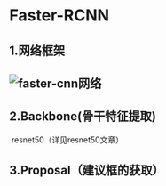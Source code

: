 # Faster-RCNN

## 1.网络框架

## ![faster-cnn网络](https://img-blog.csdnimg.cn/20200424223023486.png?x-oss-process=image/watermark,type_ZmFuZ3poZW5naGVpdGk,shadow_10,text_aHR0cHM6Ly9ibG9nLmNzZG4ubmV0L3dlaXhpbl80NDc5MTk2NA==,size_16,color_FFFFFF,t_70#pic_center)

## 2.Backbone(骨干特征提取)

​	resnet50（详见resnet50文章）

## 3.Proposal（建议框的获取）

